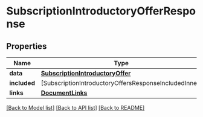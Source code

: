 # SubscriptionIntroductoryOfferResponse

## Properties
Name | Type | Description | Notes
------------ | ------------- | ------------- | -------------
**data** | [**SubscriptionIntroductoryOffer**](SubscriptionIntroductoryOffer.md) |  | 
**included** | [SubscriptionIntroductoryOffersResponseIncludedInner] |  | [optional] 
**links** | [**DocumentLinks**](DocumentLinks.md) |  | 

[[Back to Model list]](../README.md#documentation-for-models) [[Back to API list]](../README.md#documentation-for-api-endpoints) [[Back to README]](../README.md)



